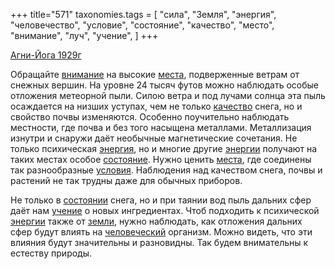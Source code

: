 +++
title="571"
taxonomies.tags = [
 "сила",
 "Земля",
 "энергия",
 "человечество",
 "условие",
 "состояние",
 "качество",
 "место",
 "внимание",
 "луч",
 "учение",
]
+++

[Агни-Йога 1929г](/agni/1929)

Обращайте [внимание](/tags/внимание) на высокие [места](/tags/место), подверженные ветрам от снежных вершин. На уровне 24 тысяч футов можно наблюдать особые отложения метеорной пыли. Силою ветра и под лучами солнца эта пыль осаждается на низших уступах, чем не только [качество](/tags/качество) снега, но и свойство почвы изменяются. Особенно поучительно наблюдать местности, где почва и без того насыщена металлами. Металлизация изнутри и снаружи даёт необычные магнетические сочетания. Не только психическая [энергия](/tags/энергия), но и многие другие [энергии](/tags/энергия) получают на таких местах особое [состояние](/tags/состояние). Нужно ценить [места](/tags/место), где соединены так разнообразные [условия](/tags/условие). Наблюдения над качеством снега, почвы и растений не так трудны даже для обычных приборов.   

Не только в [состоянии](/tags/состояние) снега, но и при таянии вод пыль дальних сфер даёт нам [учение](/tags/учение) о новых ингредиентах. Чтоб подходить к психической [энергии](/tags/энергия) также от [земли](/tags/Земля), нужно наблюдать, как отложения дальних сфер будут влиять на [человеческий](/tags/человечество) организм. Можно видеть, что эти влияния будут значительны и разновидны. Так будем внимательны к естеству природы.